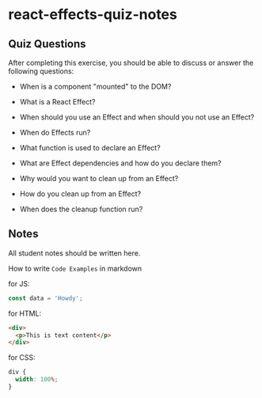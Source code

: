 # react-effects-quiz-notes

## Quiz Questions

After completing this exercise, you should be able to discuss or answer the following questions:

- When is a component "mounted" to the DOM?

- What is a React Effect?

- When should you use an Effect and when should you not use an Effect?

- When do Effects run?

- What function is used to declare an Effect?

- What are Effect dependencies and how do you declare them?

- Why would you want to clean up from an Effect?

- How do you clean up from an Effect?

- When does the cleanup function run?

## Notes

All student notes should be written here.

How to write `Code Examples` in markdown

for JS:

```javascript
const data = 'Howdy';
```

for HTML:

```html
<div>
  <p>This is text content</p>
</div>
```

for CSS:

```css
div {
  width: 100%;
}
```
